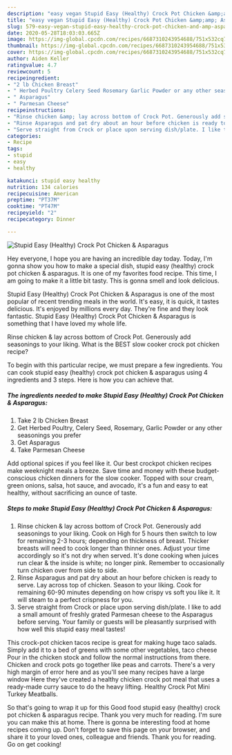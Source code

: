 ```yaml
---
description: "easy vegan Stupid Easy (Healthy) Crock Pot Chicken &amp;amp; Asparagus recipes | how long to fry Stupid Easy (Healthy) Crock Pot Chicken &amp;amp; Asparagus"
title: "easy vegan Stupid Easy (Healthy) Crock Pot Chicken &amp;amp; Asparagus recipes | how long to fry Stupid Easy (Healthy) Crock Pot Chicken &amp;amp; Asparagus"
slug: 579-easy-vegan-stupid-easy-healthy-crock-pot-chicken-and-amp-asparagus-recipes-how-long-to-fry-stupid-easy-healthy-crock-pot-chicken-and-amp-asparagus
date: 2020-05-28T18:03:03.665Z
image: https://img-global.cpcdn.com/recipes/6687310243954688/751x532cq70/stupid-easy-healthy-crock-pot-chicken-asparagus-recipe-main-photo.jpg
thumbnail: https://img-global.cpcdn.com/recipes/6687310243954688/751x532cq70/stupid-easy-healthy-crock-pot-chicken-asparagus-recipe-main-photo.jpg
cover: https://img-global.cpcdn.com/recipes/6687310243954688/751x532cq70/stupid-easy-healthy-crock-pot-chicken-asparagus-recipe-main-photo.jpg
author: Aiden Keller
ratingvalue: 4.7
reviewcount: 5
recipeingredient:
- "2 lb Chicken Breast"
- " Herbed Poultry Celery Seed Rosemary Garlic Powder or any other seasonings you prefer"
- " Asparagus"
- " Parmesan Cheese"
recipeinstructions:
- "Rinse chicken &amp; lay across bottom of Crock Pot. Generously add seasonings to your liking. Cook on High for 5 hours then switch to low for remaining 2-3 hours; depending on thickness of breast. Thicker breasts will need to cook longer than thinner ones. Adjust your time accordingly so it&#39;s not dry when served. It&#39;s done cooking when juices run clear &amp; the inside is white; no longer pink. Remember to occasionally turn chicken over from side to side."
- "Rinse Asparagus and pat dry about an hour before chicken is ready to serve. Lay across top of chicken. Season to your liking. Cook for remaining 60-90 minutes depending on how crispy vs soft you like it. It will steam to a perfect crispness for you."
- "Serve straight from Crock or place upon serving dish/plate. I like to add a small amount of freshly grated Parmesan cheese to the Asparagus before serving. Your family or guests will be pleasantly surprised with how well this stupid easy meal tastes!"
categories:
- Recipe
tags:
- stupid
- easy
- healthy

katakunci: stupid easy healthy 
nutrition: 134 calories
recipecuisine: American
preptime: "PT37M"
cooktime: "PT47M"
recipeyield: "2"
recipecategory: Dinner

---
```



![Stupid Easy (Healthy) Crock Pot Chicken &amp; Asparagus](https://img-global.cpcdn.com/recipes/6687310243954688/751x532cq70/stupid-easy-healthy-crock-pot-chicken-asparagus-recipe-main-photo.jpg)

Hey everyone, I hope you are having an incredible day today. Today, I'm gonna show you how to make a special dish, stupid easy (healthy) crock pot chicken &amp; asparagus. It is one of my favorites food recipe. This time, I am going to make it a little bit tasty. This is gonna smell and look delicious.

Stupid Easy (Healthy) Crock Pot Chicken &amp; Asparagus is one of the most popular of recent trending meals in the world. It's easy, it is quick, it tastes delicious. It's enjoyed by millions every day. They're fine and they look fantastic. Stupid Easy (Healthy) Crock Pot Chicken &amp; Asparagus is something that I have loved my whole life.

Rinse chicken &amp; lay across bottom of Crock Pot. Generously add seasonings to your liking. What is the BEST slow cooker crock pot chicken recipe?


To begin with this particular recipe, we must prepare a few ingredients. You can cook stupid easy (healthy) crock pot chicken &amp; asparagus using 4 ingredients and 3 steps. Here is how you can achieve that.

<!--inarticleads1-->

##### The ingredients needed to make Stupid Easy (Healthy) Crock Pot Chicken &amp; Asparagus:

1. Take 2 lb Chicken Breast
1. Get  Herbed Poultry, Celery Seed, Rosemary, Garlic Powder or any other seasonings you prefer
1. Get  Asparagus
1. Take  Parmesan Cheese


Add optional spices if you feel like it. Our best crockpot chicken recipes make weeknight meals a breeze. Save time and money with these budget-conscious chicken dinners for the slow cooker. Topped with sour cream, green onions, salsa, hot sauce, and avocado, it&#39;s a fun and easy to eat healthy, without sacrificing an ounce of taste. 

<!--inarticleads2-->

##### Steps to make Stupid Easy (Healthy) Crock Pot Chicken &amp; Asparagus:

1. Rinse chicken &amp; lay across bottom of Crock Pot. Generously add seasonings to your liking. Cook on High for 5 hours then switch to low for remaining 2-3 hours; depending on thickness of breast. Thicker breasts will need to cook longer than thinner ones. Adjust your time accordingly so it&#39;s not dry when served. It&#39;s done cooking when juices run clear &amp; the inside is white; no longer pink. Remember to occasionally turn chicken over from side to side.
1. Rinse Asparagus and pat dry about an hour before chicken is ready to serve. Lay across top of chicken. Season to your liking. Cook for remaining 60-90 minutes depending on how crispy vs soft you like it. It will steam to a perfect crispness for you.
1. Serve straight from Crock or place upon serving dish/plate. I like to add a small amount of freshly grated Parmesan cheese to the Asparagus before serving. Your family or guests will be pleasantly surprised with how well this stupid easy meal tastes!


This crock-pot chicken tacos recipe is great for making huge taco salads. Simply add it to a bed of greens with some other vegetables, taco cheese Pour in the chicken stock and follow the normal instructions from there. Chicken and crock pots go together like peas and carrots. There&#39;s a very high margin of error here and as you&#39;ll see many recipes have a large window Here they&#39;ve created a healthy chicken crock pot meal that uses a ready-made curry sauce to do the heavy lifting. Healthy Crock Pot Mini Turkey Meatballs. 

So that's going to wrap it up for this Good food stupid easy (healthy) crock pot chicken &amp; asparagus recipe. Thank you very much for reading. I'm sure you can make this at home. There is gonna be interesting food at home recipes coming up. Don't forget to save this page on your browser, and share it to your loved ones, colleague and friends. Thank you for reading. Go on get cooking!
